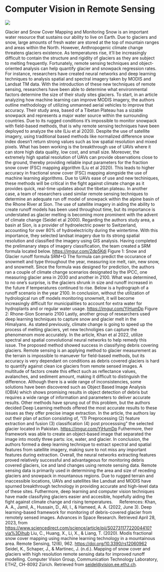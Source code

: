 # Computer Vision in Remote Sensing

![](https://media.giphy.com/media/Ju7l5y9osyymQ/giphy.gif)

Glacier and Snow Cover Mapping and Monitoring
	Snow is an important water resource that sustains our ability to live on Earth. Due to glaciers and snow, large amounts of fresh water are stored at the top of mountain ranges and areas within the North. However, Anthropogenic climate change threatens glaciers existence. As temperatures rise, it’ll be increasingly difficult to contain the structure and rigidity of glaciers as they are subject to melting frequently. Fortunately, remote sensing techniques and object-oriented analysis can help quantify glacier and snowpack regression rates. For instance, researchers have created neural networks and deep learning techniques to analysis spatial and spectral imagery taken by MODIS and Landsat TM data. With the introduction of these new techniques of remote sensing, researchers have been able to determine what environmental factors determine the size of their study sites glaciers.
	 To start, in an article analyzing how machine learning can improve MODIS imagery, the authors outline methodology of utilizing unmanned aerial vehicles to improve that accuracy. Their study area, based of a Tibetan Plateau has a sizable snowpack and represents a major water source within the surrounding countries. Due to its rugged conditions it’s impossible to monitor snowpack with field-based methods, that is why remote sensing techniques have been deployed to analyze the site (Liu et al 2020). Despite the use of satellite imagery, using traditional based methods like normalized difference snow index doesn’t return strong values such as low spatial resolution and mixed pixels. What has been working is the breakthrough use of UAVs where it can store high data quality, low cost, and small size. Moreover, the extremely high spatial resolution of UAVs can provide observations close to the ground, thereby providing reliable input parameters for the fraction snow cover (FSC) mapping algorithm (Liu et al 2020). This leads to higher accuracy in fractional snow cover (FSC) mapping alongside the use of machine learning algorithms. Due to UAVs ease of use and new techiniques, these methods will be critical in the fight against climate change as it provides quick, real-time updates about the tibetan plateau.
	In another case, a team of researchers used similar remote sensing techniques to determine an adequate run off model of snowpack within the alpine basin of the Rhone River at Sion. The use of satellite imagery in aiding the ability to create runoff models has been used throughout time, but its importance is understated as glacier melting is becoming more prominent with the advent of climate change (Seidel et al 2000). Regarding the authors study area, a basin at Sion, is a provider of hydroelectric power to Switzerland, accounting for over 80% of hydroelectricity during the wintertime. With this importance, they selected landsat imagery due to its strong spatial resolution and classified the imagery using GIS analysis. Having completed the prelimanary steps of imagery classification, the team created a SRM formula located below.
https://imgur.com/Zdp5Kdi
Figure 1: Snow and Glacier runoff formula SRM+G
	The formula can predict the occurance of snowmelt and type throughout the year, measuring ice melt, rain, new snow, and snowmelt. Since the formula was designed for prediction, the authors ran a couple of climate change scenarios designated by the IPCC, one measuring glacier area in 2030 and another in 2100. What was determined, to no one’s surprise, is the glaciers shrunk in size and runoff increased in the future if temperatures continued to rise. Below is a hydrograph of a runoff scenario in the year 2100. In conclusion, without the utilization of hydrological run off models monitoring snowmelt, it will become increasingly difficult for municipalities to account for extra water for hydroplants and or regular water usage.
https://imgur.com/YjHumDp
Figure 2: Rhone-Sion Scenario 2100
	Lastly, another group of researchers used deep learning techniques to capture snow and glacier melt in the Himalyans. As stated previously, climate change is going to speed up the process of melting glaciers, yet new technoligies can capture the phenomenom more accurately. In the article, Khan et al 2022, utilize spectral and spatial convolutional neural networks to help remedy this issue. The proposed method showed success in classifying debris covering glaciers. Remote sensing is an applying method to glacier measurement as the terrain is impossible to manuever for field-based methods, but its accuracy is very dependant on conditions as debris covered glaciers is hard to quantify against clean ice glaciers from remote sensed images. A multitude of factors create this effect such as reflectance values, avalanches, and sediment amount, making it difficult to distinguish the difference. Although there is a wide range of inconsistencies, some solutions have been discovered such as Object Based Image Analysis (OBIA) which shows promising results in object detection of debris but requires a wide range of information and parameters to deliver accurate results. Other methods have sprung out of this problem, but the authors decided Deep Learning methods offered the most accurate results to these issues as they offer precise image extraction. In the article, the authors lay out their plan of action consisting of, “(1) Preprocessing (2) feature extraction and fusion (3) classification (4) post processsing” the selected glacier located in Pakistan.
https://imgur.com/YjHumDp
	Futhermore, their framework was able to create an object-based image that separated the image into mostly three parts: ice, water, and glacier. In conclusion, the authors formed a deep learning technique to extract spectral and spatial features from satellite imagery, making sure to not miss any important features during extraction. Overall, the neural networks extracting features proved relatively successful and advantageous for monitoring debris covered glaciers, ice and land changes using remote sensing data. 
	Remote sensing data is primarily used in determining the area and size of receding glaciers and snowpack in mountanous regions. Due to rugged terrain and inaccessible locations, UAVs and satellites like Landsat and MODIS have spurned breakthrough technology in providing accurate and high-level data of these sites. Futhermore, deep learning and computer vision techniques have made classifying glaciers easier and accesible, hopefully aiding the fight against climate change and rising temperatures.
 
References:
Khan, A. A., Jamil, A., Hussain, D., Ali, I., & Hameed, A. A. (2022, June 3). Deep learning-based framework for monitoring of debris-covered glacier from remotely sensed images. Advances in Space Research. Retrieved April 28, 2023, from https://www.sciencedirect.com/science/article/pii/S0273117722004410?via%3Dihub 
Liu, C., Huang, X., Li, X., & Liang, T. (2020). Modis fractional snow cover mapping using machine learning technology in a mountainous area. Remote Sensing, 12(6), 962. https://doi.org/10.3390/rs12060962 
Seidel, K., Schaper, J., & Martinec, J. (n.d.). Mapping of snow cover and glaciers with high resolution remote sensing data for improved runoff modelling. Computer Vision Group, Communication Technology Laboratory, ETHZ, CH-8092 Zürich. Retrieved from seidel@vision.ee.ethz.ch.


